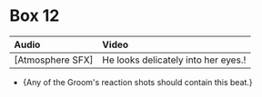 # Box 12

| Audio | Video |
|:---|:---|
| [Atmosphere SFX] | He looks delicately into her eyes.! |

* {Any of the Groom's reaction shots should contain this beat.}